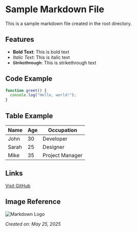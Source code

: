 # Sample Markdown File

This is a sample markdown file created in the root directory.

## Features

- **Bold Text**: This is bold text
- *Italic Text*: This is italic text
- ~~Strikethrough~~: This is strikethrough text

## Code Example

```javascript
function greet() {
  console.log("Hello, world!");
}
```

## Table Example

| Name  | Age | Occupation    |
|-------|-----|--------------|
| John  | 30  | Developer    |
| Sarah | 25  | Designer     |
| Mike  | 35  | Project Manager |

## Links

[Visit GitHub](https://github.com)

## Image Reference

![Markdown Logo](https://markdown-here.com/img/icon256.png)

*Created on: May 25, 2025*
